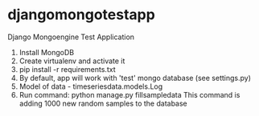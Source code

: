 djangomongotestapp
==================

Django Mongoengine Test Application

1. Install MongoDB
2. Create virtualenv and activate it
3. pip install -r requirements.txt
4. By default, app will work with 'test' mongo database (see settings.py)
5. Model of data - timeseriesdata.models.Log
6. Run command:
python manage.py fillsampledata 
This command is adding 1000 new random samples to the database 
